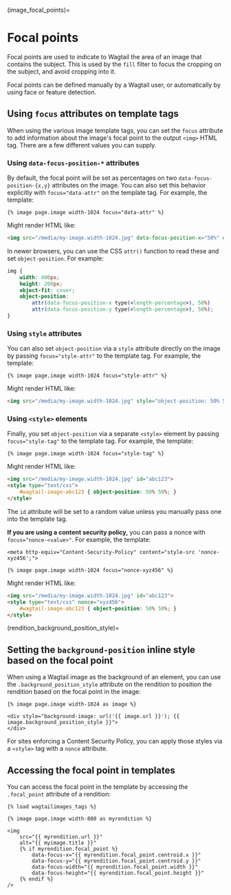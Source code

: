 (image_focal_points)=

# Focal points

Focal points are used to indicate to Wagtail the area of an image that contains the subject.
This is used by the `fill` filter to focus the cropping on the subject, and avoid cropping into it.

Focal points can be defined manually by a Wagtail user, or automatically by using face or feature detection.

## Using `focus` attributes on template tags

When using the various image template tags, you can set the `focus` attribute to add information about the image's focal point to the output `<img>` HTML tag. There are a few different values you can supply.

### Using `data-focus-position-*` attributes

By default, the focal point will be set as percentages on two `data-focus-position-{x,y}` attributes on the image. You can also set this behavior explicitly with `focus="data-attr"` on the template tag. For example, the template:

```html+django
{% image page.image width-1024 focus="data-attr" %}
```

Might render HTML like:

```html
<img src="/media/my-image.width-1024.jpg" data-focus-position-x="50%" data-focus-position-y="50%">
```

In newer browsers, you can use the CSS `attr()` function to read these and set `object-position`. For example:

```css
img {
    width: 400px;
    height: 200px;
    object-fit: cover;
    object-position:
        attr(data-focus-position-x type(<length-percentage>), 50%)
        attr(data-focus-position-y type(<length-percentage>), 50%);
}
```

### Using `style` attributes

You can also set `object-position` via a `style` attribute directly on the image by passing `focus="style-attr"` to the template tag. For example, the template:

```html+django
{% image page.image width-1024 focus="style-attr" %}
```

Might render HTML like:

```html
<img src="/media/my-image.width-1024.jpg" style="object-position: 50% 50%;">
```

### Using `<style>` elements

Finally, you set `object-position` via a separate `<style>` element by passing `focus="style-tag"` to the template tag. For example, the template:

```html+django
{% image page.image width-1024 focus="style-tag" %}
```

Might render HTML like:

```html
<img src="/media/my-image.width-1024.jpg" id="abc123">
<style type="text/css">
    #wagtail-image-abc123 { object-position: 50% 50%; }
</style>
```

The `id` attribute will be set to a random value unless you manually pass one into the template tag.

**If you are using a content security policy,** you can pass a nonce with `focus="nonce-<value>"`. For example, the template:

```html+django
<meta http-equiv="Content-Security-Policy" content="style-src 'nonce-xyz456';">

{% image page.image width-1024 focus="nonce-xyz456" %}
```

Might render HTML like:

```html
<img src="/media/my-image.width-1024.jpg" id="abc123">
<style type="text/css" nonce="xyz456">
    #wagtail-image-abc123 { object-position: 50% 50%; }
</style>
```

(rendition_background_position_style)=

## Setting the `background-position` inline style based on the focal point

When using a Wagtail image as the background of an element, you can use the `.background_position_style`
attribute on the rendition to position the rendition based on the focal point in the image:

```html+django
{% image page.image width-1024 as image %}

<div style="background-image: url('{{ image.url }}'); {{ image.background_position_style }}">
</div>
```

For sites enforcing a Content Security Policy, you can apply those styles via a `<style>` tag with a `nonce` attribute.

## Accessing the focal point in templates

You can access the focal point in the template by accessing the `.focal_point` attribute of a rendition:

```html+django
{% load wagtailimages_tags %}

{% image page.image width-800 as myrendition %}

<img
    src="{{ myrendition.url }}"
    alt="{{ myimage.title }}"
    {% if myrendition.focal_point %}
        data-focus-x="{{ myrendition.focal_point.centroid.x }}"
        data-focus-y="{{ myrendition.focal_point.centroid.y }}"
        data-focus-width="{{ myrendition.focal_point.width }}"
        data-focus-height="{{ myrendition.focal_point.height }}"
    {% endif %}
/>
```
